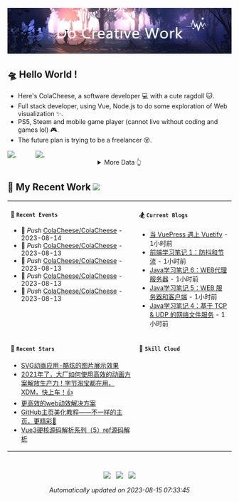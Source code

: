 <!-- background image -->
![avatar](https://raw.githubusercontent.com/ColaCheese/ColaCheese/master/src/background.png)

<!-- main introduction -->
## 🛸 Hello World !

- Here's ColaCheese, a software developer 💻 with a cute ragdoll 🐱. 
- Full stack developer, using Vue, Node.js to do some exploration of Web visualization ✨.
- PS5, Steam and mobile game player (cannot live without coding and games lol) 🎮.
- The future plan is trying to be a freelancer 😵.

<a href="https://github.com/ColaCheese">
<img height=160 align="center" src="https://github-readme-stats.vercel.app/api?username=ColaCheese&bg_color=30,e96443,904e95&title_color=fff&text_color=fff&icon_color=fff&hide_border=true&border_radius=6&show_icons=true&hide=contribs&rank_icon=percentile" />
</a>
&nbsp&nbsp&nbsp&nbsp&nbsp&nbsp&nbsp&nbsp&nbsp&nbsp
<a href="https://github.com/ColaCheese">
<img height=160 align="center" src="https://github-readme-stats.vercel.app/api/top-langs/?username=ColaCheese&layout=compact&title_color=904e95&text_color=904e95&border_color=904e95&bg_color=00000000&border_radius=6" />
</a>

<img height=1 align="center" src="./src/gap.svg" />

<!-- wakatime data -->
<details>
<summary align="center">More Data 👆</summary>

<!--START_SECTION:waka-->
![Code Time](http://img.shields.io/badge/Code%20Time-3%20hrs%2044%20mins-blue)

![Lines of code](https://img.shields.io/badge/From%20Hello%20World%20I%27ve%20Written-2.9%20million%20lines%20of%20code-blue)

**🐱 My GitHub Data** 

> 📦 104.7 kB Used in GitHub's Storage 
 > 
> 🏆 21 Contributions in the Year 2023
 > 
> 🚫 Not Opted to Hire
 > 
> 📜 8 Public Repositories 
 > 
> 🔑 2 Private Repositories 
 > 
📊 **This Week I Spent My Time On** 

```text
🕑︎ Time Zone: Asia/Shanghai

💬 Programming Languages: 
Markdown                 3 hrs 10 mins       ██████████░░░░░░░░░░░░░░░   40.47 % 
YAML                     2 hrs 26 mins       ████████░░░░░░░░░░░░░░░░░   31.06 % 
Python                   1 hr 46 mins        ██████░░░░░░░░░░░░░░░░░░░   22.59 % 
JavaScript               12 mins             █░░░░░░░░░░░░░░░░░░░░░░░░   02.73 % 
HTML                     6 mins              ░░░░░░░░░░░░░░░░░░░░░░░░░   01.33 % 

🔥 Editors: 
VS Code                  7 hrs 50 mins       █████████████████████████   100.00 % 

🐱‍💻 Projects: 
ColaCheese               7 hrs 31 mins       ████████████████████████░   95.88 % 
live2d-widget            19 mins             █░░░░░░░░░░░░░░░░░░░░░░░░   04.12 % 

💻 Operating System: 
Mac                      7 hrs 50 mins       █████████████████████████   100.00 % 
```


<!--END_SECTION:waka-->

</details>

<!-- recent work -->
## 🌈 My Recent Work  <img src="https://media.giphy.com/media/mGcNjsfWAjY5AEZNw6/giphy.gif" width="40">

<table>
<tr>
<td valign="top" width="500 px">

#### 🚴 `Recent Events`

<!-- event starts -->
* 🚀 *Push* <a href=https://github.com/ColaCheese/ColaCheese target='_blank'>ColaCheese/ColaCheese</a> - 2023-08-14
* 🚀 *Push* <a href=https://github.com/ColaCheese/ColaCheese target='_blank'>ColaCheese/ColaCheese</a> - 2023-08-13
* 🚀 *Push* <a href=https://github.com/ColaCheese/ColaCheese target='_blank'>ColaCheese/ColaCheese</a> - 2023-08-13
* 🚀 *Push* <a href=https://github.com/ColaCheese/ColaCheese target='_blank'>ColaCheese/ColaCheese</a> - 2023-08-13
* 🚀 *Push* <a href=https://github.com/ColaCheese/ColaCheese target='_blank'>ColaCheese/ColaCheese</a> - 2023-08-13
<!-- event ends -->

</td>

<td valign="top" width="500 px">

#### 🏂 `Current Blogs`

<!-- blog starts -->
* <a href=https://juejin.cn/post/7267092670823252029 title='当 VuePress 遇上 Vuetify' target='_blank'>当 VuePress 遇上 Vuetify</a> - 1小时前
* <a href=https://juejin.cn/post/7267091509971189818 title='前端学习笔记 1：防抖和节流' target='_blank'>前端学习笔记 1：防抖和节流</a> - 1小时前
* <a href=https://juejin.cn/post/7267091417029427261 title='Java学习笔记 6：WEB代理服务器' target='_blank'>Java学习笔记 6：WEB代理服务器</a> - 1小时前
* <a href=https://juejin.cn/post/7267091417029394493 title='Java学习笔记 5：WEB 服务器和客户端' target='_blank'>Java学习笔记 5：WEB 服务器和客户端</a> - 1小时前
* <a href=https://juejin.cn/post/7267088345402097719 title='Java学习笔记 4：基于 TCP & UDP 的网络文件服务' target='_blank'>Java学习笔记 4：基于 TCP & UDP 的网络文件服务</a> - 1小时前
<!-- blog ends -->

</td>
</tr>

<tr>
<td valign="top" width="500 px">

#### 🍻 `Recent Stars`

<!-- star starts -->
* <a href=https://juejin.cn/post/6844903732761591815 title='SVG动画应用-酷炫的图片展示效果' target='_blank'>SVG动画应用-酷炫的图片展示效果</a>
* <a href=https://juejin.cn/post/6981624982489006093 title='2021年了，大厂如何使用高效的动画方案解放生产力！字节淘宝都在用，XDM，快上车！👍' target='_blank'>2021年了，大厂如何使用高效的动画方案解放生产力！字节淘宝都在用，XDM，快上车！👍</a>
* <a href=https://juejin.cn/post/7238792624387506213 title='更高效的web动效解决方案' target='_blank'>更高效的web动效解决方案</a>
* <a href=https://juejin.cn/post/7127285527920771086 title='GitHub主页美化教程——不一样的主页，更精彩🎈' target='_blank'>GitHub主页美化教程——不一样的主页，更精彩🎈</a>
* <a href=https://juejin.cn/post/7212910997778350136 title='Vue3硬核源码解析系列（5）ref源码解析' target='_blank'>Vue3硬核源码解析系列（5）ref源码解析</a>
<!-- star ends -->

</td>

<td valign="top" width="500 px">

#### 🎯 `Skill Cloud`

<!-- skill cloud starts -->
<!-- skill cloud ends -->

</td>
</tr>
</table>

<br />

<!-- footer -->
<p align="center">
<img src="https://github.com/ColaCheese/ColaCheese/actions/workflows/main.yml/badge.svg" />&nbsp&nbsp
<img src="https://img.shields.io/github/last-commit/ColaCheese/ColaCheese" />&nbsp&nbsp
<img src="https://pageview.vercel.app/?github_user=ColaCheese" />
</p>

<p align="center">
<i>
<!-- time starts -->
Automatically updated on 2023-08-15 07:33:45
<!-- time ends -->
</i>
</p>
